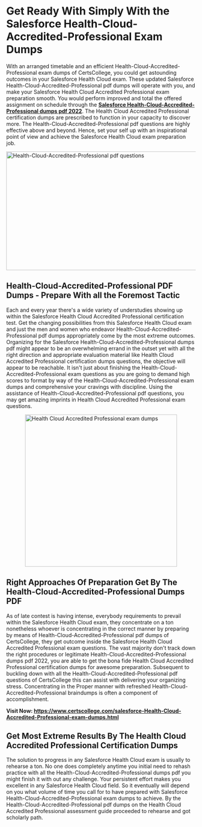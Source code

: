 <h1><strong>Get Ready With Simply With the Salesforce Health-Cloud-Accredited-Professional Exam Dumps&nbsp;</strong></h1>
<p><span style="font-weight: 400;">With an arranged timetable and an efficient  Health-Cloud-Accredited-Professional exam dumps of CertsCollege, you could get astounding outcomes in your Salesforce Health Cloud exam. These updated Salesforce Health-Cloud-Accredited-Professional pdf dumps will operate with you, and make your Salesforce Health Cloud Accredited Professional exam preparation smooth. You would perform improved and total the offered assignment on schedule through the <strong><a href="https://www.certscollege.com/salesforce-Health-Cloud-Accredited-Professional-exam-dumps.html">Salesforce Health-Cloud-Accredited-Professional dumps pdf 2022</a></strong>. The Health Cloud Accredited Professional certification dumps are prescribed to function in your capacity to discover more. The  Health-Cloud-Accredited-Professional pdf questions are highly effective above and beyond. Hence, set your self up with an inspirational point of view and achieve the Salesforce Health Cloud exam preparation job.&nbsp;</span></p>
<p><span style="font-weight: 400;"><img style="display: block; margin-left: auto; margin-right: auto;" src="https://i.ibb.co/CPDK3ps/Yellow-and-Blue-Initiative-Blog-Banner.png" alt="Health-Cloud-Accredited-Professional pdf questions" width="559" height="315" /></span></p>
<h2><strong>Health-Cloud-Accredited-Professional PDF Dumps - Prepare With all the Foremost Tactic</strong></h2>
<p><span style="font-weight: 400;">Each and every year there's a wide variety of understudies showing up within the Salesforce Health Cloud Accredited Professional certification test. Get the changing possibilities from this Salesforce Health Cloud exam and just the men and women who endeavor Health-Cloud-Accredited-Professional pdf dumps appropriately come by the most extreme outcomes. Organizing for the Salesforce Health-Cloud-Accredited-Professional dumps pdf might appear to be an overwhelming errand in the outset yet with all the right direction and appropriate evaluation material like Health Cloud Accredited Professional certification dumps questions, the objective will appear to be reachable. It isn't just about finishing the Health-Cloud-Accredited-Professional exam questions as you are going to demand high scores to format by way of the Health-Cloud-Accredited-Professional exam dumps and comprehensive your cravings with discipline. Using the assistance of Health-Cloud-Accredited-Professional pdf questions, you may get amazing imprints in Health Cloud Accredited Professional exam questions.</span></p>
<p><span style="font-weight: 400;"><a href="https://tinyurl.com/4e5eva5r"><img style="display: block; margin-left: auto; margin-right: auto;" src="https://i.ibb.co/9tMrhdY/Teacher-Appreciation-Invitation.png" alt="Health Cloud Accredited Professional exam dumps " width="404" height="404" /></a></span></p>
<h2><strong>Right Approaches Of Preparation Get By The Health-Cloud-Accredited-Professional Dumps PDF</strong></h2>
<p><span style="font-weight: 400;">As of late contest is having intense, everybody requirements to prevail within the Salesforce Health Cloud exam, they concentrate on a ton nonetheless whoever is concentrating in the correct manner by preparing by means of Health-Cloud-Accredited-Professional pdf dumps of CertsCollege, they get outcome inside the Salesforce Health Cloud Accredited Professional exam questions. The vast majority don't track down the right procedures or legitimate Health-Cloud-Accredited-Professional dumps pdf 2022, you are able to get the bona fide Health Cloud Accredited Professional certification dumps for awesome preparation. Subsequent to buckling down with all the  Health-Cloud-Accredited-Professional pdf questions of CertsCollege this can assist with delivering your organizing stress. Concentrating in the Proper manner with refreshed Health-Cloud-Accredited-Professional braindumps is often a component of accomplishment.</span></p>
<p><span style="font-weight: 400;"><strong>Visit Now: <a href="https://www.certscollege.com/salesforce-Health-Cloud-Accredited-Professional-exam-dumps.html">https://www.certscollege.com/salesforce-Health-Cloud-Accredited-Professional-exam-dumps.html</a></strong></span></p>
<h2><strong>Get Most Extreme Results By The Health Cloud Accredited Professional Certification Dumps</strong></h2>
<p><span style="font-weight: 400;">The solution to progress in any Salesforce Health Cloud exam is usually to rehearse a ton. No one does completely anytime you initial need to rehash practice with all the Health-Cloud-Accredited-Professional dumps pdf you might finish it with out any challenge. Your persistent effort makes you excellent in any Salesforce Health Cloud field. So it eventually will depend on you what volume of time you call for to have prepared with Salesforce Health-Cloud-Accredited-Professional exam dumps to achieve. By the Health-Cloud-Accredited-Professional pdf dumps on the Health Cloud Accredited Professional assessment guide proceeded to rehearse and got scholarly path.</span></p>

